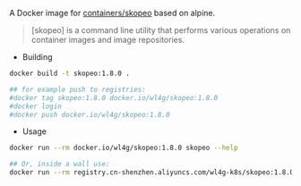 A Docker image for [containers/skopeo](https://github.com/containers/skopeo) based on alpine.

> [skopeo] is a command line utility that performs various operations on container images and image repositories.

- Building

```bash
docker build -t skopeo:1.8.0 .

## for example push to registries:
#docker tag skopeo:1.8.0 docker.io/wl4g/skopeo:1.8.0
#docker login
#docker push docker.io/wl4g/skopeo:1.8.0
```

- Usage

```bash
docker run --rm docker.io/wl4g/skopeo:1.8.0 skopeo --help

## Or, inside a wall use:
docker run --rm registry.cn-shenzhen.aliyuncs.com/wl4g-k8s/skopeo:1.8.0 skopeo --help
```

